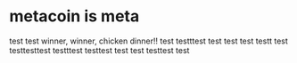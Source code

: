 # metacoin is meta

test
test
winner, winner, chicken dinner!!
test
testttest
test
test
test
testt
test
testtesttest
testttest
testtest
test
test
testtest
test
